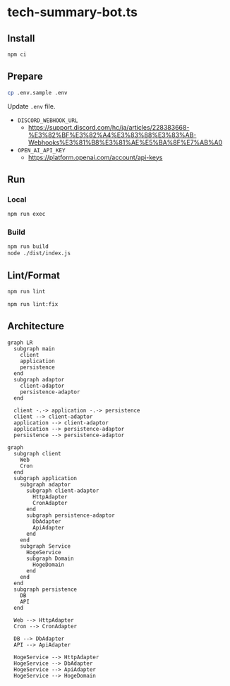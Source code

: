 # tech-summary-bot.ts

## Install

```bash
npm ci
```

## Prepare

```bash
cp .env.sample .env
```

Update `.env` file.

- `DISCORD_WEBHOOK_URL`
  - https://support.discord.com/hc/ja/articles/228383668-%E3%82%BF%E3%82%A4%E3%83%88%E3%83%AB-Webhooks%E3%81%B8%E3%81%AE%E5%BA%8F%E7%AB%A0
- `OPEN_AI_API_KEY`
  - https://platform.openai.com/account/api-keys

## Run

### Local

```bash
npm run exec
```

### Build

```bash
npm run build
node ./dist/index.js
```

## Lint/Format

```bash
npm run lint
```

```bash
npm run lint:fix
```

## Architecture

```mermaid
graph LR
  subgraph main
    client
    application
    persistence
  end
  subgraph adaptor
    client-adaptor
    persistence-adaptor
  end

  client -.-> application -.-> persistence
  client --> client-adaptor
  application --> client-adaptor
  application --> persistence-adaptor
  persistence --> persistence-adaptor
```

```mermaid
graph
  subgraph client
    Web
    Cron
  end
  subgraph application
    subgraph adaptor
      subgraph client-adaptor
        HttpAdapter
        CronAdapter
      end
      subgraph persistence-adaptor
        DbAdapter
        ApiAdapter
      end
    end
    subgraph Service
      HogeService
      subgraph Domain
        HogeDomain
      end
    end
  end
  subgraph persistence
    DB
    API
  end

  Web --> HttpAdapter
  Cron --> CronAdapter

  DB --> DbAdapter
  API --> ApiAdapter

  HogeService --> HttpAdapter 
  HogeService --> DbAdapter
  HogeService --> ApiAdapter
  HogeService --> HogeDomain
```